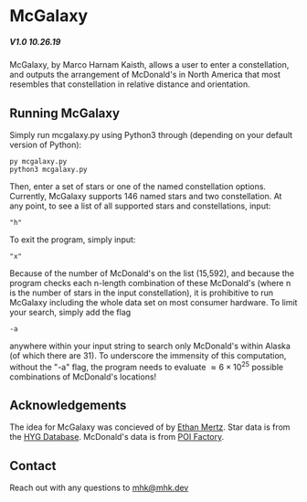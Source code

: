 # McGalaxy

##### V1.0 10.26.19

McGalaxy, by Marco Harnam Kaisth, allows a user to enter a constellation, and outputs the arrangement of McDonald's in North America that most resembles that constellation in relative distance and orientation.

## Running McGalaxy

Simply run mcgalaxy.py using Python3 through (depending on your default version of Python):

```
py mcgalaxy.py
python3 mcgalaxy.py
```

Then, enter a set of stars or one of the named constellation options. Currently, McGalaxy supports 146 named stars and two constellation. At any point, to see a list of all supported stars and constellations, input:

```
"h"
```

To exit the program, simply input:

```
"x"
```

Because of the number of McDonald's on the list (15,592), and because the program checks each n-length combination of these McDonald's (where n is the number of stars in the input constellation), it is prohibitive to run McGalaxy including the whole data set on most consumer hardware. To limit your search, simply add the flag

```
-a
```

anywhere within your input string to search only McDonald's within Alaska (of which there are 31). 
To underscore the immensity of this computation, without the "-a" flag, the program needs to evaluate $\approx 6 \times10^{25}$ possible combinations of McDonald's locations!

## Acknowledgements

The idea for McGalaxy was concieved of by [Ethan Mertz](https://github.com/ethanmertz/).
Star data is from the [HYG Database](http://www.astronexus.com/hyg).
McDonald's data is from [POI Factory](http://www.poi-factory.com/node/11154).

## Contact

Reach out with any questions to [mhk@mhk.dev](mailto:mhk@mhk.dev)